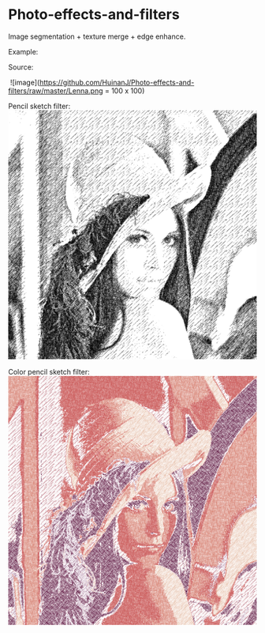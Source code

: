 # Photo-effects-and-filters

Image segmentation + texture merge + edge enhance.

Example:
  
  Source:

  ![image](https://github.com/HuinanJ/Photo-effects-and-filters/raw/master/Lenna.png = 100 x 100)
  
  Pencil sketch filter:
  ![image](https://github.com/HuinanJ/Photo-effects-and-filters/raw/master/pencil.png)
  
  Color pencil sketch filter:
  ![image](https://github.com/HuinanJ/Photo-effects-and-filters/raw/master/colorPencil.png)
